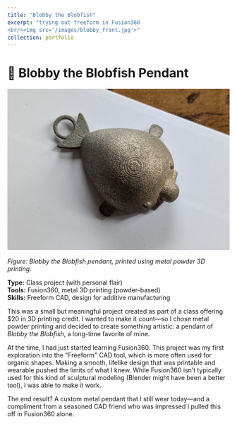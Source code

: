 ```yaml
---
title: "Blobby the Blobfish"
excerpt: "trying out freeform in Fusion360
<br/><img src='/images/blobby_front.jpg'>"
collection: portfolio
---
```


# 🐡 Blobby the Blobfish Pendant

<img title="a title" alt="Alt text" src="/images/blobby_top.jpg">

<em>Figure: Blobby the Blobfish pendant, printed using metal powder 3D printing.</em>

**Type:** Class project (with personal flair)  
**Tools:** Fusion360, metal 3D printing (powder-based)  
**Skills:** Freeform CAD, design for additive manufacturing

This was a small but meaningful project created as part of a class offering $20 in 3D printing credit. I wanted to make it count—so I chose metal powder printing and decided to create something artistic: a pendant of *Blobby the Blobfish*, a long-time favorite of mine.

At the time, I had just started learning Fusion360. This project was my first exploration into the "Freeform" CAD tool, which is more often used for organic shapes. Making a smooth, lifelike design that was printable and wearable pushed the limits of what I knew. While Fusion360 isn’t typically used for this kind of sculptural modeling (Blender might have been a better tool), I was able to make it work.

The end result? A custom metal pendant that I still wear today—and a compliment from a seasoned CAD friend who was impressed I pulled this off in Fusion360 alone.

